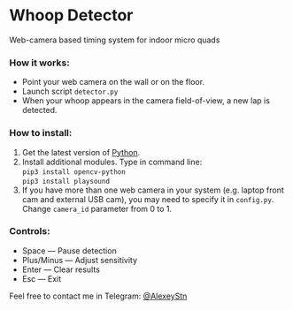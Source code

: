 # Whoop Detector
Web-camera based timing system for indoor micro quads

### How it works:
* Point your web camera on the wall or on the floor.
* Launch script `detector.py`
* When your whoop appears in the camera field-of-view, a new lap is detected.

### How to install:
1) Get the latest version of [Python](https://www.python.org/downloads/).
2) Install additional modules. Type in command line: <br>
`pip3 install opencv-python` <br>
`pip3 install playsound`
3) If you have more than one web camera in your system (e.g. laptop front cam and external USB cam), you may need to specify it in `config.py`. Change `camera_id` parameter from 0 to 1.

### Controls:

* Space — Pause detection <br>
* Plus/Minus — Adjust sensitivity <br>
* Enter — Clear results <br>
* Esc — Exit <br>

Feel free to contact me in Telegram: [@AlexeyStn](https://t.me/AlexeyStn)
